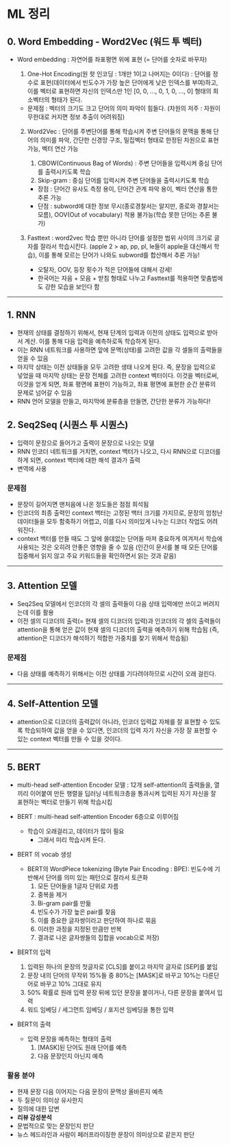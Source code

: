 # ML 정리



## 0. Word Embedding - Word2Vec (워드 투 벡터)

- Word embedding : 자연어를 좌표평면 위에 표현 (= 단어를 숫자로 바꾸자)

  1.  One-Hot Encoding(원 핫 인코딩 : 1개만 1이고 나머지는 0이다) : 단어를 정수로 표현(데이터에서 빈도수가 가장 높은 단어에게 낮은 인덱스를 부여)하고, 이를 벡터로 표현하면 자신의 인덱스만 1인 [0, 0, ..., 0, 1, 0, ..., 0] 형태의 희소벡터의 형태가 된다.

     - 문제점 : 벡터의 크기도 크고 단어의 의미 파악이 힘들다. (차원의 저주 : 자원이 무한대로 커지면 정보 추출이 어려워짐)

  2. Word2Vec : 단어를 주변단어를 통해 학습시켜 주변 단어들의 문맥을 통해 단어의 의미를 파악, 간단한 신경망 구조, 밀집벡터 형태로 한정된 차원으로 표현 가능, 벡터 연산 가능

     1. CBOW(Continuous Bag of Words) : 주변 단어들을 입력시켜 중심 단어를 출력시키도록 학습
     2. Skip-gram  : 중심 단어를 입력시켜 주변 단어들을 출력시키도록 학습
     
     - 장점 : 단어간 유사도 측정 용이, 단어간 관계 파악 용이, 벡터 연산을 통한 추론 가능
     - 단점 : subword에 대한 정보 무시(종로경찰서는 알지만, 종로와 경찰서는 모름), OOV(Out of vocabulary) 적용 불가능(학습 못한 단어는 추론 불가)
     
  3.  Fasttext : word2vec 학습 뿐만 아니라 단어를 설정한 범위 사이의 크기로 글자를 잘라서 학습시킨다. (apple 2 > ap, pp, pl, le들이 apple을 대신해서 학습), 이를 통해 모르는 단어가 나와도 subword를 합산해서 추론 가능!

      - 오탈자, OOV, 등장 횟수가 적은 단어들에 대해서 강세!
      - 한국어는 자음 + 모음 + 받침 형태로 나누고 Fasttext를 적용하면 맞춤법에도 강한 모습을 보인다 함



<hr>



## 1. RNN

- 현재의 상태를 결정하기 위해서, 현재 단계의 입력과 이전의 상태도 입력으로 받아서 계산. 이를 통해 다음 입력을 예측하로독 학습하게 된다.
- 이는 RNN 네트워크를 사용하면 앞에 문맥(상태)를 고려한 값을 각 셀들의 출력들을 얻을 수 있음
- 마지막 상태는 이전 상태들을 모두 고려한 생태 나오게 된다. 즉, 문장을 입력으로 넣었을 때 마지막 상태는 문장 전체를 고려한 context 벡터이다.  이것을 벡터로써, 이것을 얻게 되면, 좌표 평면에 표현이 가능하고, 좌표 평면에 표현한 순간 분류의 문제로 넘어갈 수 있음
- RNN 언어 모델을 만들고, 마지막에 분류층을 만들면, 간단한 분류가 가능하다!



## 2. Seq2Seq (시퀀스 투 시퀀스)

- 입력이 문장으로 들어가고 출력이 문장으로 나오는 모델
- RNN 인코더 네트워크를 거치면, context 백터가 나오고, 다시 RNN으로 디코더를 하게 되면, context 백터에 대한 해석 결과가 출력
- 변역에 사용



### 문제점 

- 문장이 길어지면 맨처음에 나온 정도들은 점점 희석됨
- 인코더의 최종 출력인 context 백터는 고정된 백터 크기를 가지므로, 문장의 엄청난 데이터들을 모두 함축하기 어렵고, 이를 다시 의미있게 나누는 디코더 작업도 어려워진다.
- context 백터를 만들 때도 그 앞에 쓸데없는 단어들 마져 중요하게 여겨저서 학습에 사용되는 것은 오히려 안좋은 영향을 줄 수 있음
  (인간이 문서를 볼 때 모든 단어를 집중해서 읽지 않고 주요 키워드들을 확인하면서 읽는 것과 같음)



<hr>



## 3. Attention 모델

- Seq2Seq 모델에서 인코더의 각 셀의 출력들이 다음 상태 입력에만 쓰이고 버려지는데 이를 활용
- 이전 셀의 디코더의 출력(= 현재 셀의 디코더의 입력)과 인코더의 각 셀의 출력들이 attention을 통해 얻은 값이 현재 셀의 디코더의 출력을 예측하기 위해 학습됨
  (즉, attention은 디코더가 해석하기 적합한 가중치를 찾기 위해서 학습됨)



### 문제점

- 다음 상태를 예측하기 위해서는 이전 상태를 기다려야하므로 시간이 오래 걸린다.



<hr>



## 4. Self-Attention 모델

- attention으로 디코더의 출력값이 아니라, 인코더 입력값 자체를 잘 표현할 수 있도록 학습되하여 값을 얻을 수 있다면, 인코더의 입력 자기 자신을 가장 잘 표현할 수 있는 context 벡터를 만들 수 있을 것이다. 



<hr>



## 5. BERT

- multi-head self-attention Encoder 모델 : 12개 self-attention의 출력들을, 열끼리 이어붙여 만든 행렬을 딥러닝 네트워크층을 통과시켜 입력된 자기 자신을 잘 표현하는 벡터로 만들기 위해 학습시킴
- BERT : multi-head self-attention Encoder 6층으로 이루어짐
  - 학습이 오래걸리고, 데이터가 많이 필요
    - 그래서 미리 학습시켜 둔다.



- BERT 의 vocab 생성
  - BERT의 WordPiece tokenizing (Byte Pair Encoding : BPE): 빈도수에 기반해서 단어를 의미 있는 패턴으로 잘라서 토큰화
    1. 모든 단어들을 1글자 단위로 자름
    2. 중복을 제거
    3. Bi-gram pair를 만듦
    4. 빈도수가 가장 높은 pair를 찾음 
    5. 이를 중요한 글자쌍이라고 판단하여 하나로 묶음 
    6. 이러한 과정을  지정된 만큼만 반복
    7. 결과로 나온 글자쌍들의 집합을 vocab으로 저장)



- BERT의 입력
  1. 입력된 하나의 문장의 첫글자로 [CLS]를 붙이고 마지막 글자로 [SEP]를 붙임
  2. 문장 내의 단어의 무작위 15%들 중 80%는 [MASK]로 바꾸고 10%는 다른단어로 바꾸고 10% 그대로 유지
  3. 50% 확률로 원래 입력 문장 뒤에 있던 문장을 붙이거나, 다른 문장을 붙여서 입력
  4. 워드 임베딩 / 세그먼트 임베딩 / 포지션 임베딩을 통한 입력
- BERT의 출력
  - 입력 문장을 예측하는 형태의 출력
    1. [MASK]된 단어도 원래 단어를 예측
    2. 다음 문장인지 아닌지 예측



### 활용 분야

- 현재 문장 다음 이어지는 다음 문장이 문맥상 올바른지 예측
- 두 질문이 의미상 유사한지
- 질의에 대한 답변
- **리뷰 감성분석**
- 문법적으로 맞는 문장인지 판단
- 뉴스 헤드라인과 사람이 페러프라이징한 문장이 의미상으로 같은지 판단